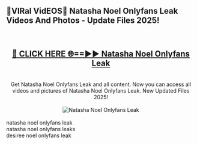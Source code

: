 <h2>🔴VIRal VidEOS🔴 Natasha Noel Onlyfans Leak Videos And Photos - Update Files 2025!</h2>
<br>
<div align="center">
<h2><a href="https://virallinks.top/odZfE0" rel="nofollow">🔴 CLICK HERE 🌐==►► Natasha Noel Onlyfans Leak</a></h2>
<br>
Get Natasha Noel Onlyfans Leak and all content. Now you can access all videos and pictures of Natasha Noel Onlyfans Leak. New Updated Files 2025!
<br>
<br>
<a href="https://virallinks.top/odZfE0" rel="nofollow" data-target="animated-image.originalLink"><img src="https://i.imgur.com/dJHk4Zq.gif)" alt="Natasha Noel Onlyfans Leak" style="max-width: 100%; display: inline-block;" data-target="animated-image.originalImage"></a>
</div>
<br>
natasha noel onlyfans leak<br>
natasha noel onlyfans leaks<br>
desiree noel onlyfans leak